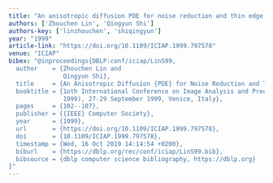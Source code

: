 ```yaml
---
title: "An anisotropic diffusion PDE for noise reduction and thin edge preservation"
authors: ['Zhouchen Lin', 'Qingyun Shi']
authors-key: ['linzhouchen', 'shiqingyun']
year: "1999"
article-link: "https://doi.org/10.1109/ICIAP.1999.797578"
venue: "ICIAP"
bibex: "@inproceedings{DBLP:conf/iciap/LinS99,
  author    = {Zhouchen Lin and
               Qingyun Shi},
  title     = {An Anisotropic Diffusion {PDE} for Noise Reduction and Thin Edge Preservation},
  booktitle = {1oth International Conference on Image Analysis and Processing {(ICIAP}
               1999), 27-29 September 1999, Venice, Italy},
  pages     = {102--107},
  publisher = {{IEEE} Computer Society},
  year      = {1999},
  url       = {https://doi.org/10.1109/ICIAP.1999.797578},
  doi       = {10.1109/ICIAP.1999.797578},
  timestamp = {Wed, 16 Oct 2019 14:14:54 +0200},
  biburl    = {https://dblp.org/rec/conf/iciap/LinS99.bib},
  bibsource = {dblp computer science bibliography, https://dblp.org}
}"
---
```

